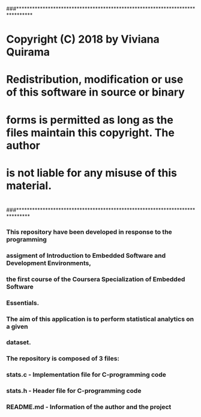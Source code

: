 ###******************************************************************************
# Copyright (C) 2018 by Viviana Quirama
#
# Redistribution, modification or use of this software in source or binary
# forms is permitted as long as the files maintain this copyright. The author
# is not liable for any misuse of this material.
#
###*****************************************************************************


### This  repository have been developed in response to the programming
### assigment of Introduction to Embedded Software and Development Environments,
### the first course of the Coursera Specialization of Embedded Software
### Essentials.

### The aim of this application is to perform statistical analytics on a given
### dataset.

### The repository is composed of 3 files:
###     stats.c - Implementation file for C-programming code
###     stats.h - Header file for C-programming code
###     README.md - Information of the author and the project

